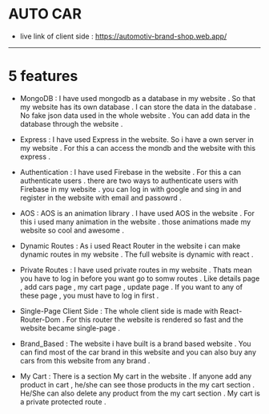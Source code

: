 # AUTO CAR

* live link of client side : https://automotiv-brand-shop.web.app/ 


---------------------------------
# 5 features 
* MongoDB : I have used mongodb as a database in my website . So that my website has its own        database . I can store the data in the database . No fake json data used in the whole website . You can add data in the database through the website . 

* Express : I have used Express in the website. So i have a own server in my website . For this a can access the mondb and the website with this express .

* Authentication : I have used Firebase in the website . For this a can  authenticate users . there are two ways to authenticate users with Firebase in my website . you can log in with google  and sing in and register in the website with email and passowrd . 

* AOS : AOS is an animation library . I have used AOS in the website . For this i used many animation in the website . those animations made my website so cool and awesome . 


* Dynamic Routes : As i used React Router in the website i can make dynamic routes in my website . The full website is dynamic with react . 


* Private Routes : I have used private routes in my website . Thats mean you have to log in before you want go to somw routes . Like details page , add cars page , my cart page , update page . If you want to any of these page , you must have to log in first .  



* Single-Page Client Side : The whole client side is made with React-Router-Dom . For this router the website is rendered so fast and the website became single-page . 


* Brand_Based  : The website i have built is a brand based website . You can find most of the car brand in this website and you can also buy any cars from this website from any brand . 


* My Cart : There is a section My cart in the website . If anyone add any product in cart , he/she can see those products in the my cart section . He/She can also delete any product from the my cart section . My cart is a private protected route . 


